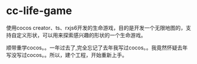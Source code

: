 # cc-life-game
使用cocos creator、ts、rxjs6开发的生命游戏，目的是开发一个无限地图的，支持自定义形状，可以用来探索感兴趣的形状的一个生命游戏。

顺带重学cocos。。一年过去了,完全忘记了去年我写过cocos。。我竟然怀疑去年写没写过cocos。。所以，建个工程，开始重新上手。
